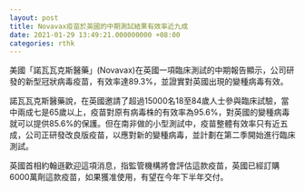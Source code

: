 ```yaml
---
layout: post
title: Novavax疫苗於英國的中期測試結果有效率近九成
date: 2021-01-29 13:49:21.000000000 +08:00
categories: rthk
---
```


美國「諾瓦瓦克斯醫藥」(Novavax)在英國一項臨床測試的中期報告顯示，公司研發的新型冠狀病毒疫苗，有效率達89.3%，並證實對英國出現的變種病毒有效。

諾瓦瓦克斯醫藥說，在英國邀請了超過15000名18至84歲人士參與臨床試驗，當中兩成七是65歲以上，疫苗對原有病毒株的有效率為95.6%，對英國的變種病毒就可以提供85.6%的保護。但在南非做的小型測試中，疫苗整體有效率只有近五成，公司正研發改良版疫苗，以應對新的變種病毒，並計劃在第二季開始進行臨床測試。

英國首相約翰遜歡迎這項消息，指監管機構將會評估這款疫苗，英國已經訂購6000萬劑這款疫苗，如果獲准使用，有望在今年下半年交付。
